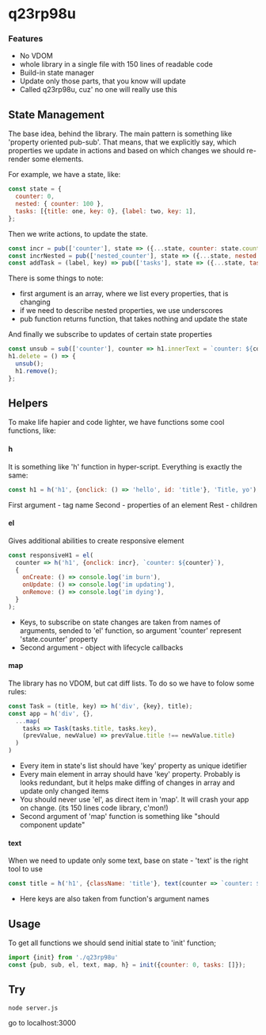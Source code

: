 # q23rp98u
### Features
- No VDOM
- whole library in a single file with 150 lines of readable code
- Build-in state manager
- Update only those parts, that you know will update
- Called q23rp98u, cuz' no one will really use this
## State Management
The base idea, behind the library. The main pattern is something like 'property oriented pub-sub'. That means, that we explicitly say, which properties we update in actions and based on which changes we should re-render some elements.

For example, we have a state, like:
````javascript
const state = {
  counter: 0,
  nested: { counter: 100 },
  tasks: [{title: one, key: 0}, {label: two, key: 1],
};
````
Then we write actions, to update the state.
````javascript
const incr = pub(['counter'], state => ({...state, counter: state.counter + 1}));
const incrNested = pub(['nested_counter'], state => ({...state, nested: { counter: state.nested.counter + 1}}));
const addTask = (label, key) => pub(['tasks'], state => ({...state, tasks: state.tasks.concat([{label, key}])}))();
````
There is some things to note:
* first argument is an array, where we list every properties, that is changing
* if we need to describe nested properties, we use underscores
* pub function returns function, that takes nothing and update the state

And finally we subscribe to updates of certain state properties
````javascript
const unsub = sub(['counter'], counter => h1.innerText = `counter: ${counter}`);
h1.delete = () => {
  unsub();
  h1.remove();
};
````
## Helpers
To make life hapier and code lighter, we have functions some cool functions, like:
#### h
It is something like 'h' function in hyper-script. Everything is exactly the same:
````javascript
const h1 = h('h1', {onclick: () => 'hello', id: 'title'}, 'Title, yo');
````
First argument - tag name
Second - properties of an element
Rest - children
#### el
Gives additional abilities to create responsive element
````javascript
const responsiveH1 = el(
  counter => h('h1', {onclick: incr}, `counter: ${counter}`),
  {
    onCreate: () => console.log('im burn'), 
    onUpdate: () => console.log('im updating'), 
    onRemove: () => console.log('im dying'),
  }
);
````
* Keys, to subscribe on state changes are taken from names of arguments, sended to 'el' function, so argument 'counter' represent 'state.counter' property
* Second argument - object with lifecycle callbacks
#### map
The library has no VDOM, but cat diff lists. To do so we have to folow some rules:
````javascript
const Task = (title, key) => h('div', {key}, title);
const app = h('div', {},
  ...map(
    tasks => Task(tasks.title, tasks.key), 
    (prevValue, newValue) => prevValue.title !== newValue.title)
  )
)
````
* Every item in state's list should have 'key' property as unique idetifier
* Every main element in array should have 'key' property. Probably is looks redundant, but it helps make diffing of changes in array and update only changed items
* You should never use 'el', as direct item in 'map'. It will crash your app on change. (its 150 lines code library, c'mon!)
* Second argument of 'map' function is something like "should component update"
#### text
When we need to update only some text, base on state - 'text' is the right tool to use
````javascript
const title = h('h1', {className: 'title'}, text(counter => `counter: ${counter}`));
````
* Here keys are also taken from function's argument names

## Usage
To get all functions we should send initial state to 'init' function;
````javascript
import {init} from './q23rp98u'
const {pub, sub, el, text, map, h} = init({counter: 0, tasks: []});
````

## Try
````
node server.js
````
go to localhost:3000
